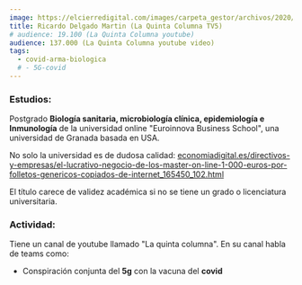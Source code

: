 ```yaml
---
image: https://elcierredigital.com/images/carpeta_gestor/archivos/2020/08/17/Ricardo_Delgado1.png
title: Ricardo Delgado Martin (La Quinta Columna TV5)
# audience: 19.100 (La Quinta Columna youtube)
audience: 137.000 (La Quinta Columna youtube video)
tags: 
  - covid-arma-biologica
  # - 5G-covid
---
```


### Estudios:

Postgrado **Biología sanitaria, microbiología clínica, epidemiología e Inmunología** de la universidad online "Euroinnova Business School", una universidad de Granada basada en USA.

No solo la universidad es de dudosa calidad:
[economiadigital.es/directivos-y-empresas/el-lucrativo-negocio-de-los-master-on-line-1-000-euros-por-folletos-genericos-copiados-de-internet_165450_102.html](https://www.economiadigital.es/directivos-y-empresas/el-lucrativo-negocio-de-los-master-on-line-1-000-euros-por-folletos-genericos-copiados-de-internet_165450_102.html)

El título carece de validez académica si no se tiene un grado o licenciatura universitaria.

### Actividad:

Tiene un canal de youtube llamado "La quinta columna". En su canal habla de teams como:
- Conspiración conjunta del **5g** con la vacuna del **covid**